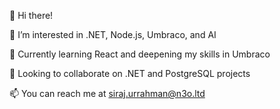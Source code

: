 👋 Hi there!

👀 I’m interested in .NET, Node.js, Umbraco, and AI

🌱 Currently learning React and deepening my skills in Umbraco

💞️ Looking to collaborate on .NET and PostgreSQL projects

📫 You can reach me at siraj.urrahman@n3o.ltd
